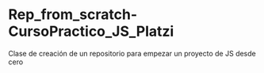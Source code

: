 # Rep_from_scratch-CursoPractico_JS_Platzi
Clase de creación de un repositorio para empezar un proyecto de JS desde cero
